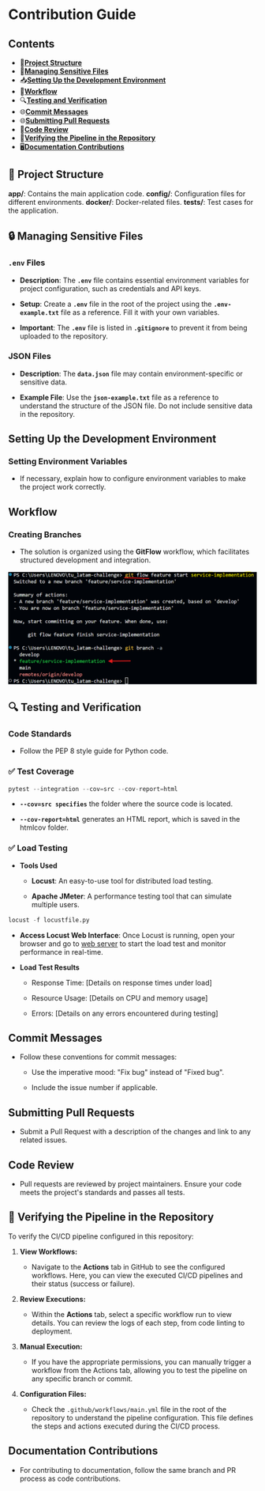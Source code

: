 # **Contribution Guide**

## **Contents**

- 🧩[**Project Structure**](#project-structure)
- 🚨[**Managing Sensitive Files**](#managing-sensitive-files)
- 📥[**Setting Up the Development Environment**](#setting-up-the-development-environment)
- 📝[**Workflow**](#workflow)
- 🔍[**Testing and Verification**](#testing-and-verification)
- 🌐[**Commit Messages**](#commit-messages)
- 🌐[**Submitting Pull Requests**](#submitting-pull-requests)
- 🚀[**Code Review**](#code-review)
- 📂[**Verifying the Pipeline in the Repository**](#verifying-the-pipeline-in-the-repository)
- 🖥️[**Documentation Contributions**](#documentation-contributions)

## 🧩 **Project Structure**

**app/**: Contains the main application code.
**config/**: Configuration files for different environments.
**docker/**: Docker-related files.
**tests/**: Test cases for the application.

## 🔒 Managing Sensitive Files

### `.env` Files

- **Description**: The **`.env`** file contains essential environment variables for project configuration, such as credentials and API keys.

- **Setup**: Create a **`.env`** file in the root of the project using the **`.env-example.txt`** file as a reference. Fill it with your own variables.

- **Important**: The **`.env`** file is listed in **`.gitignore`** to prevent it from being uploaded to the repository.

### JSON Files

- **Description**: The **`data.json`** file may contain environment-specific or sensitive data.

- **Example File**: Use the **`json-example.txt`** file as a reference to understand the structure of the JSON file. Do not include sensitive data in the repository.

## **Setting Up the Development Environment**

### **Setting Environment Variables**

- If necessary, explain how to configure environment variables to make the project work correctly.

## **Workflow**

### **Creating Branches**

- The solution is organized using the **GitFlow** workflow, which facilitates structured development and integration.

![alt text](assets/images/git.png)

## 🔍 **Testing and Verification**

### **Code Standards**

- Follow the PEP 8 style guide for Python code.

### ✅ **Test Coverage**

``` python
pytest --integration --cov=src --cov-report=html
```

- **`--cov=src specifies`** the folder where the source code is located.

- **`--cov-report=html`** generates an HTML report, which is saved in the htmlcov folder.

### ✅ **Load Testing**

- **Tools Used**

  - **Locust**: An easy-to-use tool for distributed load testing.

  - **Apache JMeter**: A performance testing tool that can simulate multiple users.

``` python
locust -f locustfile.py
```

- **Access Locust Web Interface**: Once Locust is running, open your browser and go to [web server](http://localhost:8089) to start the load test and monitor performance in real-time.

- **Load Test Results**

  - Response Time: [Details on response times under load]

  - Resource Usage: [Details on CPU and memory usage]

  - Errors: [Details on any errors encountered during testing]

## **Commit Messages**

- Follow these conventions for commit messages:

  - Use the imperative mood: "Fix bug" instead of "Fixed bug".

  - Include the issue number if applicable.

## **Submitting Pull Requests**

- Submit a Pull Request with a description of the changes and link to any related issues.

## Code Review

- Pull requests are reviewed by project maintainers. Ensure your code meets the project's standards and passes all tests.

## 📂 Verifying the Pipeline in the Repository

To verify the CI/CD pipeline configured in this repository:

1. **View Workflows:**
   - Navigate to the **Actions** tab in GitHub to see the configured workflows. Here, you can view the executed CI/CD pipelines and their status (success or failure).

2. **Review Executions:**
   - Within the **Actions** tab, select a specific workflow run to view details. You can review the logs of each step, from code linting to deployment.

3. **Manual Execution:**
   - If you have the appropriate permissions, you can manually trigger a workflow from the Actions tab, allowing you to test the pipeline on any specific branch or commit.

4. **Configuration Files:**
   - Check the `.github/workflows/main.yml` file in the root of the repository to understand the pipeline configuration. This file defines the steps and actions executed during the CI/CD process.

## **Documentation Contributions**

- For contributing to documentation, follow the same branch and PR process as code contributions.
